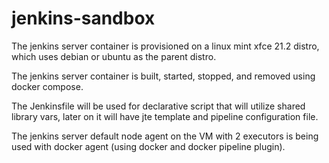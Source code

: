 # jenkins-sandbox

The jenkins server container is provisioned on a linux mint xfce 21.2 distro, which uses debian or ubuntu as the parent distro.

The jenkins server container is built, started, stopped, and removed using docker compose.

The Jenkinsfile will be used for declarative script that will utilize shared library vars, later on it will have jte template and pipeline configuration file.

The jenkins server default node agent on the VM with 2 executors is being used with docker agent (using docker and docker pipeline plugin).